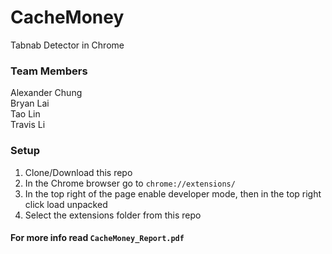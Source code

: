 # CacheMoney
Tabnab Detector in Chrome

### Team Members
Alexander Chung\
Bryan Lai\
Tao Lin\
Travis Li


### Setup
1. Clone/Download this repo
2. In the Chrome browser go to `chrome://extensions/`
3. In the top right of the page enable developer mode, then in the top right click load unpacked
4. Select the extensions folder from this repo

#### For more info read `CacheMoney_Report.pdf`
